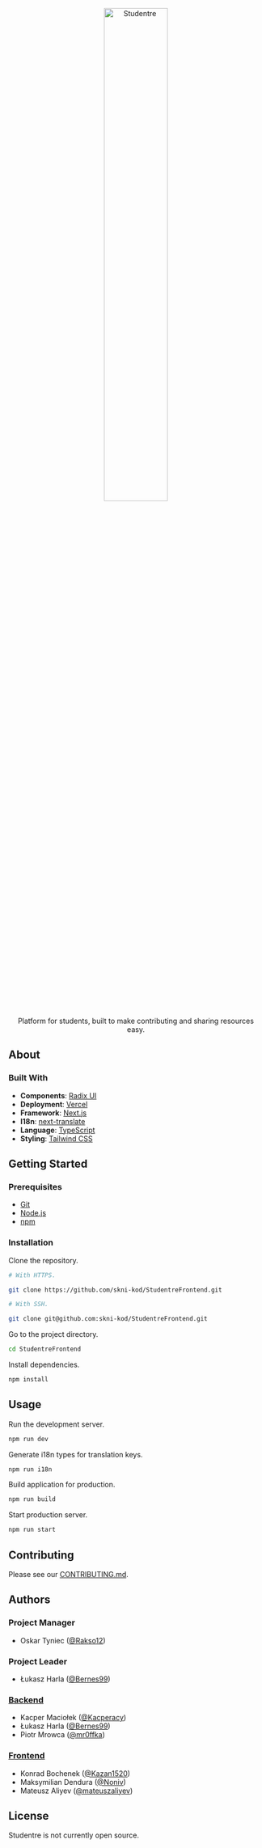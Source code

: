 <p align="center">
  <img alt="Studentre" src="https://raw.githubusercontent.com/skni-kod/StudentreFrontend/main/public/images/logo.svg" style="width: 50%" />
</p>
<br />
<p align="center">
  Platform for students, built to make contributing and sharing resources easy.
</p>

## About

### Built With

- **Components**: [Radix UI](https://www.radix-ui.com/)
- **Deployment**: [Vercel](https://vercel.com/)
- **Framework**: [Next.js](https://nextjs.org/)
- **I18n**: [next-translate](https://github.com/vinissimus/next-translate)
- **Language**: [TypeScript](https://www.typescriptlang.org/)
- **Styling**: [Tailwind CSS](https://tailwindcss.com/)

## Getting Started

### Prerequisites

- [Git](https://git-scm.com/)
- [Node.js](https://nodejs.org/)
- [npm](https://www.npmjs.com/)

### Installation

Clone the repository.

```bash
# With HTTPS.

git clone https://github.com/skni-kod/StudentreFrontend.git

# With SSH.

git clone git@github.com:skni-kod/StudentreFrontend.git
```

Go to the project directory.

```bash
cd StudentreFrontend
```

Install dependencies.

```bash
npm install
```

## Usage

Run the development server.

```bash
npm run dev
```

Generate i18n types for translation keys.

```bash
npm run i18n
```

Build application for production.

```bash
npm run build
```

Start production server.

```bash
npm run start
```

## Contributing

Please see our [CONTRIBUTING.md](CONTRIBUTING.md).

## Authors

### Project Manager

- Oskar Tyniec ([@Rakso12](https://github.com/Rakso12))

### Project Leader

- Łukasz Harla ([@Bernes99](https://github.com/Bernes99))

### [Backend](https://github.com/skni-kod/StudentreBackend)

- Kacper Maciołek ([@Kacperacy](https://github.com/Kacperacy))
- Łukasz Harla ([@Bernes99](https://github.com/Bernes99))
- Piotr Mrowca ([@mr0ffka](https://github.com/mr0ffka))

### [Frontend](https://github.com/skni-kod/StudentreFrontend)

- Konrad Bochenek ([@Kazan1520](https://github.com/Kazan1520))
- Maksymilian Dendura ([@Noniv](https://github.com/Noniv))
- Mateusz Aliyev ([@mateuszaliyev](https://github.com/mateuszaliyev))

## License

Studentre is not currently open source.
